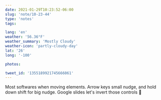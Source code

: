 ```yaml
---
date: 2021-01-29T10:23:52-06:00
slug: 'note/10-23-44'
type: 'notes'
tags:

lang: 'en'
weather: '56.36°F'
weather_summary: 'Mostly Cloudy'
weather-icon: 'partly-cloudy-day'
lat: '26'
long: '-100'

photos:

tweet_id: '1355189921745666061'
---
```

Most softwares when moving elements. Arrow keys small nudge, and hold down shift for big nudge. 
Google slides let's invert those controls 🥴